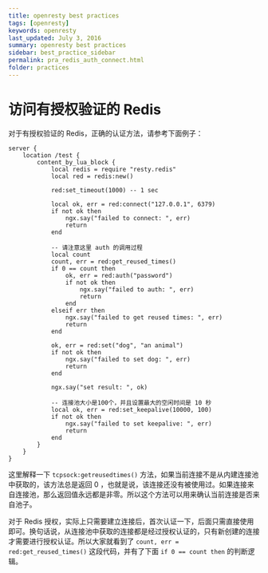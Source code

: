 ```yaml
---
title: openresty best practices
tags: [openresty]
keywords: openresty
last_updated: July 3, 2016
summary: openresty best practices
sidebar: best_practice_sidebar
permalink: pra_redis_auth_connect.html
folder: practices
---
```

# 访问有授权验证的 Redis

对于有授权验证的 Redis，正确的认证方法，请参考下面例子：

```nginx
server {
    location /test {
        content_by_lua_block {
            local redis = require "resty.redis"
            local red = redis:new()

            red:set_timeout(1000) -- 1 sec

            local ok, err = red:connect("127.0.0.1", 6379)
            if not ok then
                ngx.say("failed to connect: ", err)
                return
            end

            -- 请注意这里 auth 的调用过程
            local count
            count, err = red:get_reused_times()
            if 0 == count then
                ok, err = red:auth("password")
                if not ok then
                    ngx.say("failed to auth: ", err)
                    return
                end
            elseif err then
                ngx.say("failed to get reused times: ", err)
                return
            end

            ok, err = red:set("dog", "an animal")
            if not ok then
                ngx.say("failed to set dog: ", err)
                return
            end

            ngx.say("set result: ", ok)

            -- 连接池大小是100个，并且设置最大的空闲时间是 10 秒
            local ok, err = red:set_keepalive(10000, 100)
            if not ok then
                ngx.say("failed to set keepalive: ", err)
                return
            end
        }
    }
}
```

这里解释一下 `tcpsock:getreusedtimes()` 方法，如果当前连接不是从内建连接池中获取的，该方法总是返回 0 ，也就是说，该连接还没有被使用过。如果连接来自连接池，那么返回值永远都是非零。所以这个方法可以用来确认当前连接是否来自池子。

对于 Redis 授权，实际上只需要建立连接后，首次认证一下，后面只需直接使用即可。换句话说，从连接池中获取的连接都是经过授权认证的，只有新创建的连接才需要进行授权认证。所以大家就看到了 `count, err = red:get_reused_times()` 这段代码，并有了下面 `if 0 == count then` 的判断逻辑。

